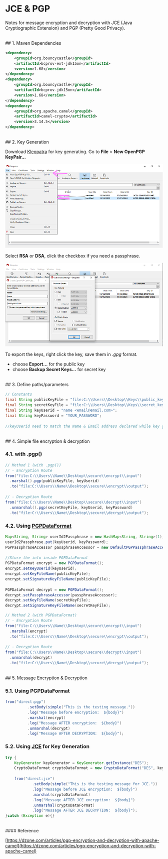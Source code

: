# JCE & PGP

Notes for message encryption and decryption with JCE (Java Cryptiographic Extension) and PGP (Pretty Good Privacy).

<br>
## 1. Maven Dependencies

```xml
<dependency>
    <groupId>org.bouncycastle</groupId>
    <artifactId>bcprov-ext-jdk15on</artifactId>
    <version>1.68</version>
</dependency>
<dependency>
    <groupId>org.bouncycastle</groupId>
    <artifactId>bcprov-jdk15on</artifactId>
    <version>1.68</version>
</dependency>
<dependency>
    <groupId>org.apache.camel</groupId>
    <artifactId>camel-crypto</artifactId>
    <version>3.14.5</version>
</dependency>
```

<br>
## 2. Key Generation

Download [Kleopatra](https://gpg4win.org/get-gpg4win.html) for key generating. Go to **File** > **New OpenPGP KeyPair…**

![Untitled](img/Untitled.png)

Select **RSA** or **DSA**, click the checkbox if you need a passphrase.

![Untitled](img/Untitled%201.png)

To export the keys, right click the key, save them in *.gpg* format.

- choose **Export…** for the public key
- choose **Backup Secret Keys…** for secret key
    
    
<br>
## 3. Define paths/parameters

```java
// Constants
final String publicKeyFile = "file:C:\\Users\\Desktop\\Keys\\public_key.gpg";
final String secretKeyFile = "file:C:\\Users\\Desktop\\Keys\\secret_key.gpg";
final String keyUserid = "name <email@email.com>";
final String keyPassword = "YOUR_PASSWORD";

//keyUserid need to match the Name & Email address declared while key generated
```

<br>
## 4. Simple file encryption & decryption

### 4.1. with .pgp()

```java
// Method 1 (with .pgp())
// - Encryption Route
from("file:C:\\Users\\Name\\Desktop\\secure\\encrypt\\input")
  .marshal().pgp(publicKeyFile, keyUserid)
  .to("file:C:\\Users\\Name\\Desktop\\secure\\encrypt\\output");

// - Decryption Route
from("file:C:\\Users\\Name\\Desktop\\secure\\decrypt\\input")
  .unmarshal().pgp(secretKeyFile, keyUserid, keyPassword)
  .to("file:C:\\Users\\Name\\Desktop\\secure\\decrypt\\output");
```

### 4.2. Using [PGPDataFormat](https://camel.apache.org/components/3.14.x/dataformats/pgp-dataformat.html)

```java
Map<String, String> userId2Passphrase = new HashMap<String, String>(1);
userId2Passphrase.put(keyUserid, keyPassword);
PGPPassphraseAccessor passphraseAccessor = new DefaultPGPPassphraseAccessor(userId2Passphrase);

//Store the info inside PGPDataFormat
PGPDataFormat encrypt = new PGPDataFormat();
encrypt.setKeyUserid(keyUserid);
encrypt.setKeyFileName(publicKeyFile);
encrypt.setSignatureKeyFileName(publicKeyFile);

PGPDataFormat decrypt = new PGPDataFormat();
decrypt.setPassphraseAccessor(passphraseAccessor);
decrypt.setKeyFileName(secretKeyFile);
decrypt.setSignatureKeyFileName(secretKeyFile);
```

```java
// Method 2 (with PGPDataFormat)
// - Encryption Route
from("file:C:\\Users\\Name\\Desktop\\secure\\encrypt\\input")
  .marshal(encrypt)
  .to("file:C:\\Users\\Name\\Desktop\\secure\\encrypt\\output");

// - Decryption Route
from("file:C:\\Users\\Name\\Desktop\\secure\\decrypt\\input")
  .unmarshal(decrypt)
  .to("file:C:\\Users\\Name\\Desktop\\secure\\decrypt\\output");
```

<br>
## 5. Message Encryption & Decryption

### 5.1. Using PGPDataFormat

```java
from("direct:pgp")
	      .setBody(simple("This is the testing message."))
	      .log("Message before encryption:  ${body}")
	      .marshal(encrypt)
	      .log("Message AFTER encryption:  ${body}")
	      .unmarshal(decrypt)
	      .log("Message AFTER DECRYPTION:  ${body}");
```

### 5.2. Using [JCE](https://camel.apache.org/components/3.14.x/dataformats/crypto-dataformat.html) for Key Generation

```java
try {
    KeyGenerator keyGenerator = KeyGenerator.getInstance("DES");
    CryptoDataFormat cryptoDataFormat = new CryptoDataFormat("DES", keyGenerator.generateKey());

    from("direct:jce")
            .setBody(simple("This is the testing message for JCE."))
            .log("Message before JCE encryption:  ${body}")
            .marshal(cryptoDataFormat)
            .log("Message AFTER JCE encryption:  ${body}")
            .unmarshal(cryptoDataFormat)
            .log("Message AFTER JCE DECRYPTION:  ${body}");
}catch (Exception e){}
```

<br>
#### Reference

[https://dzone.com/articles/pgp-encryption-and-decryption-with-apache-camel](https://dzone.com/articles/pgp-encryption-and-decryption-with-apache-camel)

